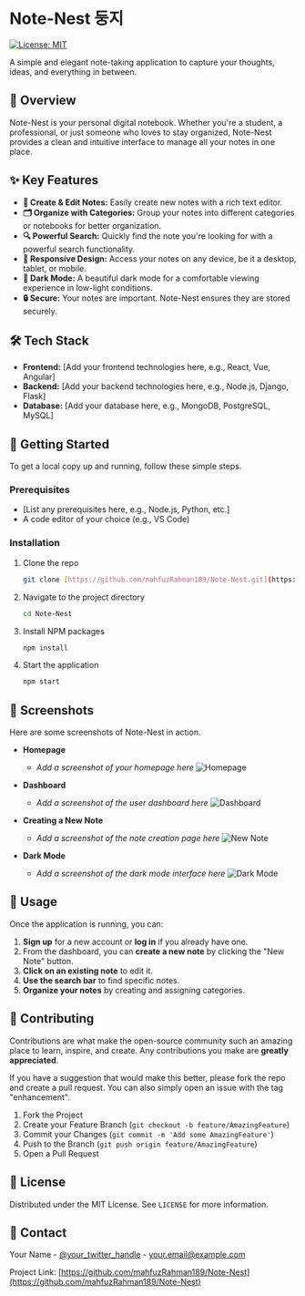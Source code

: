 # Note-Nest 둥지

[![License: MIT](https://img.shields.io/badge/License-MIT-yellow.svg)](https://opensource.org/licenses/MIT)

A simple and elegant note-taking application to capture your thoughts, ideas, and everything in between.

## 🌟 Overview

Note-Nest is your personal digital notebook. Whether you're a student, a professional, or just someone who loves to stay organized, Note-Nest provides a clean and intuitive interface to manage all your notes in one place.

## ✨ Key Features

* **📝 Create & Edit Notes:** Easily create new notes with a rich text editor.
* **🗂️ Organize with Categories:** Group your notes into different categories or notebooks for better organization.
* **🔍 Powerful Search:** Quickly find the note you're looking for with a powerful search functionality.
* **📱 Responsive Design:** Access your notes on any device, be it a desktop, tablet, or mobile.
* **🌙 Dark Mode:** A beautiful dark mode for a comfortable viewing experience in low-light conditions.
* **🔒 Secure:** Your notes are important. Note-Nest ensures they are stored securely.

## 🛠️ Tech Stack

* **Frontend:** [Add your frontend technologies here, e.g., React, Vue, Angular]
* **Backend:** [Add your backend technologies here, e.g., Node.js, Django, Flask]
* **Database:** [Add your database here, e.g., MongoDB, PostgreSQL, MySQL]

## 🚀 Getting Started

To get a local copy up and running, follow these simple steps.

### Prerequisites

* [List any prerequisites here, e.g., Node.js, Python, etc.]
* A code editor of your choice (e.g., VS Code)

### Installation

1.  Clone the repo
    ```sh
    git clone [https://github.com/mahfuzRahman189/Note-Nest.git](https://github.com/mahfuzRahman189/Note-Nest.git)
    ```
2.  Navigate to the project directory
    ```sh
    cd Note-Nest
    ```
3.  Install NPM packages
    ```sh
    npm install
    ```
4.  Start the application
    ```sh
    npm start
    ```

## 📸 Screenshots

Here are some screenshots of Note-Nest in action.

* **Homepage**
    * *Add a screenshot of your homepage here*
    ![Homepage](https://via.placeholder.com/700x400.png?text=Add+Your+Homepage+Screenshot+Here)

* **Dashboard**
    * *Add a screenshot of the user dashboard here*
    ![Dashboard](https://via.placeholder.com/700x400.png?text=Add+Your+Dashboard+Screenshot+Here)

* **Creating a New Note**
    * *Add a screenshot of the note creation page here*
    ![New Note](https://via.placeholder.com/700x400.png?text=Add+Your+New+Note+Screenshot+Here)

* **Dark Mode**
    * *Add a screenshot of the dark mode interface here*
    ![Dark Mode](https://via.placeholder.com/700x400.png?text=Add+Your+Dark+Mode+Screenshot+Here)

## 📖 Usage

Once the application is running, you can:

1.  **Sign up** for a new account or **log in** if you already have one.
2.  From the dashboard, you can **create a new note** by clicking the "New Note" button.
3.  **Click on an existing note** to edit it.
4.  **Use the search bar** to find specific notes.
5.  **Organize your notes** by creating and assigning categories.

## 🙌 Contributing

Contributions are what make the open-source community such an amazing place to learn, inspire, and create. Any contributions you make are **greatly appreciated**.

If you have a suggestion that would make this better, please fork the repo and create a pull request. You can also simply open an issue with the tag "enhancement".

1.  Fork the Project
2.  Create your Feature Branch (`git checkout -b feature/AmazingFeature`)
3.  Commit your Changes (`git commit -m 'Add some AmazingFeature'`)
4.  Push to the Branch (`git push origin feature/AmazingFeature`)
5.  Open a Pull Request

## 📜 License

Distributed under the MIT License. See `LICENSE` for more information.

## 📧 Contact

Your Name - [@your_twitter_handle](https://twitter.com/your_twitter_handle) - your.email@example.com

Project Link: [https://github.com/mahfuzRahman189/Note-Nest](https://github.com/mahfuzRahman189/Note-Nest)
